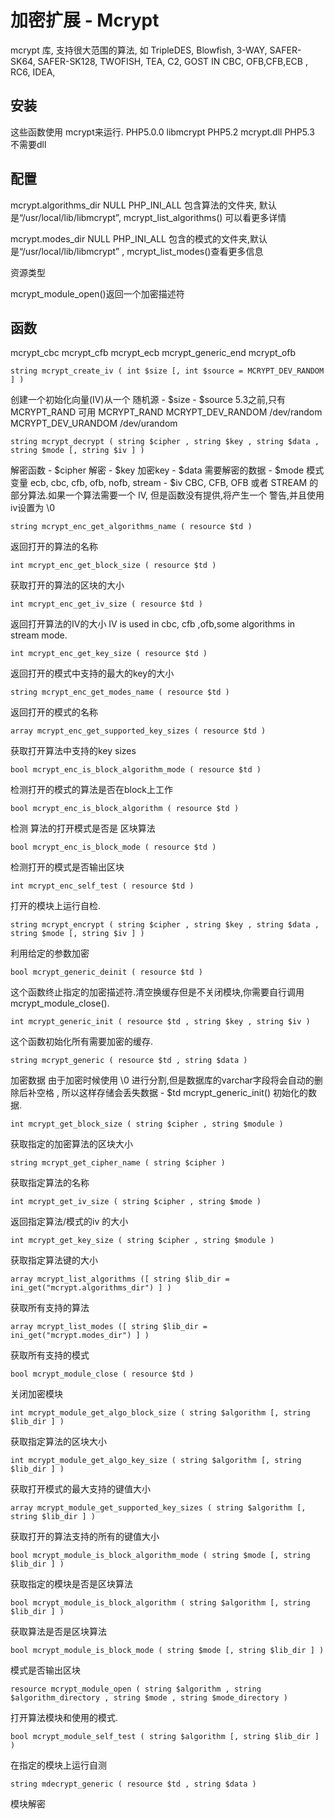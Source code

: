 # 加密扩展 - Mcrypt

mcrypt 库, 支持很大范围的算法, 如 TripleDES, Blowfish, 3-WAY, SAFER-SK64, SAFER-SK128, TWOFISH, TEA, C2, GOST IN CBC, OFB,CFB,ECB , RC6, IDEA,

## 安装

这些函数使用 mcrypt来运行. PHP5.0.0 libmcrypt PHP5.2 mcrypt.dll PHP5.3 不需要dll

## 配置

mcrypt.algorithms_dir NULL PHP_INI_ALL 包含算法的文件夹, 默认是“/usr/local/lib/libmcrypt”, mcrypt_list_algorithms() 可以看更多详情

mcrypt.modes_dir NULL PHP_INI_ALL 包含的模式的文件夹,默认是“/usr/local/lib/libmcrypt” , mcrypt_list_modes()查看更多信息

资源类型

mcrypt_module_open()返回一个加密描述符

## 函数

mcrypt_cbc mcrypt_cfb mcrypt_ecb mcrypt_generic_end mcrypt_ofb

`string mcrypt_create_iv ( int $size [, int $source = MCRYPT_DEV_RANDOM ] )`

创建一个初始化向量(IV)从一个 随机源 - $size - $source 5.3之前,只有 MCRYPT_RAND 可用 MCRYPT_RAND
MCRYPT_DEV_RANDOM /dev/random MCRYPT_DEV_URANDOM /dev/urandom

`string mcrypt_decrypt ( string $cipher , string $key , string $data , string $mode [, string $iv ] )`

解密函数 - $cipher 解密 - $key 加密key - $data 需要解密的数据 - $mode 模式变量 ecb, cbc, cfb, ofb, nofb, stream - $iv CBC, CFB, OFB 或者 STREAM 的部分算法.如果一个算法需要一个 IV, 但是函数没有提供,将产生一个 警告,并且使用iv设置为 \0

`string mcrypt_enc_get_algorithms_name ( resource $td )`

返回打开的算法的名称

`int mcrypt_enc_get_block_size ( resource $td )`

获取打开的算法的区块的大小

`int mcrypt_enc_get_iv_size ( resource $td )`

返回打开算法的IV的大小 IV is used in cbc, cfb ,ofb,some algorithms in stream mode.

`int mcrypt_enc_get_key_size ( resource $td )`

返回打开的模式中支持的最大的key的大小

`string mcrypt_enc_get_modes_name ( resource $td )`

返回打开的模式的名称

`array mcrypt_enc_get_supported_key_sizes ( resource $td )`

获取打开算法中支持的key sizes

`bool mcrypt_enc_is_block_algorithm_mode ( resource $td )`

检测打开的模式的算法是否在block上工作

`bool mcrypt_enc_is_block_algorithm ( resource $td )`

检测 算法的打开模式是否是 区块算法

`bool mcrypt_enc_is_block_mode ( resource $td )`

检测打开的模式是否输出区块

`int mcrypt_enc_self_test ( resource $td )`

打开的模块上运行自检.

`string mcrypt_encrypt ( string $cipher , string $key , string $data , string $mode [, string $iv ] )`

利用给定的参数加密

`bool mcrypt_generic_deinit ( resource $td )`

这个函数终止指定的加密描述符.清空换缓存但是不关闭模块,你需要自行调用 mcrypt_module_close().

`int mcrypt_generic_init ( resource $td , string $key , string $iv )`

这个函数初始化所有需要加密的缓存.

`string mcrypt_generic ( resource $td , string $data )`

加密数据 由于加密时候使用 \0 进行分割,但是数据库的varchar字段将会自动的删除后补空格 , 所以这样存储会丢失数据 - $td mcrypt_generic_init() 初始化的数据.

`int mcrypt_get_block_size ( string $cipher , string $module )`

获取指定的加密算法的区块大小

`string mcrypt_get_cipher_name ( string $cipher )`

获取指定算法的名称

`int mcrypt_get_iv_size ( string $cipher , string $mode )`

返回指定算法/模式的iv 的大小

`int mcrypt_get_key_size ( string $cipher , string $module )`

获取指定算法键的大小

`array mcrypt_list_algorithms ([ string $lib_dir = ini_get("mcrypt.algorithms_dir") ] )`

获取所有支持的算法

`array mcrypt_list_modes ([ string $lib_dir = ini_get("mcrypt.modes_dir") ] )`

获取所有支持的模式

`bool mcrypt_module_close ( resource $td )`

关闭加密模块

`int mcrypt_module_get_algo_block_size ( string $algorithm [, string $lib_dir ] )`

获取指定算法的区块大小

`int mcrypt_module_get_algo_key_size ( string $algorithm [, string $lib_dir ] )`

获取打开模式的最大支持的键值大小

`array mcrypt_module_get_supported_key_sizes ( string $algorithm [, string $lib_dir ] )`

获取打开的算法支持的所有的键值大小

`bool mcrypt_module_is_block_algorithm_mode ( string $mode [, string $lib_dir ] )`

获取指定的模块是否是区块算法

`bool mcrypt_module_is_block_algorithm ( string $algorithm [, string $lib_dir ] )`

获取算法是否是区块算法

`bool mcrypt_module_is_block_mode ( string $mode [, string $lib_dir ] )`

模式是否输出区块

`resource mcrypt_module_open ( string $algorithm , string $algorithm_directory , string $mode , string $mode_directory )`

打开算法模块和使用的模式.

`bool mcrypt_module_self_test ( string $algorithm [, string $lib_dir ] )`

在指定的模块上运行自测

`string mdecrypt_generic ( resource $td , string $data )`

模块解密